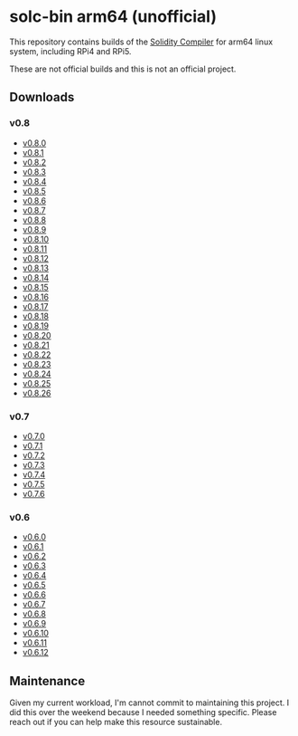 # solc-bin arm64 (unofficial)

This repository contains builds of the [Solidity Compiler](https://github.com/ethereum/solidity/) for arm64 linux system, including RPi4 and RPi5.

These are not official builds and this is not an official project.

## Downloads

### v0.8

- [v0.8.0](https://0xidm.github.io/solc-bin/linux-arm64/solc-v0.8.0)
- [v0.8.1](https://0xidm.github.io/solc-bin/linux-arm64/solc-v0.8.1)
- [v0.8.2](https://0xidm.github.io/solc-bin/linux-arm64/solc-v0.8.2)
- [v0.8.3](https://0xidm.github.io/solc-bin/linux-arm64/solc-v0.8.3)
- [v0.8.4](https://0xidm.github.io/solc-bin/linux-arm64/solc-v0.8.4)
- [v0.8.5](https://0xidm.github.io/solc-bin/linux-arm64/solc-v0.8.5)
- [v0.8.6](https://0xidm.github.io/solc-bin/linux-arm64/solc-v0.8.6)
- [v0.8.7](https://0xidm.github.io/solc-bin/linux-arm64/solc-v0.8.7)
- [v0.8.8](https://0xidm.github.io/solc-bin/linux-arm64/solc-v0.8.8)
- [v0.8.9](https://0xidm.github.io/solc-bin/linux-arm64/solc-v0.8.9)
- [v0.8.10](https://0xidm.github.io/solc-bin/linux-arm64/solc-v0.8.10)
- [v0.8.11](https://0xidm.github.io/solc-bin/linux-arm64/solc-v0.8.11)
- [v0.8.12](https://0xidm.github.io/solc-bin/linux-arm64/solc-v0.8.12)
- [v0.8.13](https://0xidm.github.io/solc-bin/linux-arm64/solc-v0.8.13)
- [v0.8.14](https://0xidm.github.io/solc-bin/linux-arm64/solc-v0.8.14)
- [v0.8.15](https://0xidm.github.io/solc-bin/linux-arm64/solc-v0.8.15)
- [v0.8.16](https://0xidm.github.io/solc-bin/linux-arm64/solc-v0.8.16)
- [v0.8.17](https://0xidm.github.io/solc-bin/linux-arm64/solc-v0.8.17)
- [v0.8.18](https://0xidm.github.io/solc-bin/linux-arm64/solc-v0.8.19)
- [v0.8.19](https://0xidm.github.io/solc-bin/linux-arm64/solc-v0.8.10)
- [v0.8.20](https://0xidm.github.io/solc-bin/linux-arm64/solc-v0.8.17)
- [v0.8.21](https://0xidm.github.io/solc-bin/linux-arm64/solc-v0.8.17)
- [v0.8.22](https://0xidm.github.io/solc-bin/linux-arm64/solc-v0.8.17)
- [v0.8.23](https://0xidm.github.io/solc-bin/linux-arm64/solc-v0.8.17)
- [v0.8.24](https://0xidm.github.io/solc-bin/linux-arm64/solc-v0.8.24)
- [v0.8.25](https://0xidm.github.io/solc-bin/linux-arm64/solc-v0.8.25)
- [v0.8.26](https://0xidm.github.io/solc-bin/linux-arm64/solc-v0.8.26)

### v0.7

- [v0.7.0](https://0xidm.github.io/solc-bin/linux-arm64/solc-v0.7.0)
- [v0.7.1](https://0xidm.github.io/solc-bin/linux-arm64/solc-v0.7.1)
- [v0.7.2](https://0xidm.github.io/solc-bin/linux-arm64/solc-v0.7.2)
- [v0.7.3](https://0xidm.github.io/solc-bin/linux-arm64/solc-v0.7.3)
- [v0.7.4](https://0xidm.github.io/solc-bin/linux-arm64/solc-v0.7.4)
- [v0.7.5](https://0xidm.github.io/solc-bin/linux-arm64/solc-v0.7.5)
- [v0.7.6](https://0xidm.github.io/solc-bin/linux-arm64/solc-v0.7.6)

### v0.6

- [v0.6.0](https://0xidm.github.io/solc-bin/linux-arm64/solc-v0.6.0)
- [v0.6.1](https://0xidm.github.io/solc-bin/linux-arm64/solc-v0.6.1)
- [v0.6.2](https://0xidm.github.io/solc-bin/linux-arm64/solc-v0.6.2)
- [v0.6.3](https://0xidm.github.io/solc-bin/linux-arm64/solc-v0.6.3)
- [v0.6.4](https://0xidm.github.io/solc-bin/linux-arm64/solc-v0.6.4)
- [v0.6.5](https://0xidm.github.io/solc-bin/linux-arm64/solc-v0.6.5)
- [v0.6.6](https://0xidm.github.io/solc-bin/linux-arm64/solc-v0.6.6)
- [v0.6.7](https://0xidm.github.io/solc-bin/linux-arm64/solc-v0.6.7)
- [v0.6.8](https://0xidm.github.io/solc-bin/linux-arm64/solc-v0.6.8)
- [v0.6.9](https://0xidm.github.io/solc-bin/linux-arm64/solc-v0.6.9)
- [v0.6.10](https://0xidm.github.io/solc-bin/linux-arm64/solc-v0.6.10)
- [v0.6.11](https://0xidm.github.io/solc-bin/linux-arm64/solc-v0.6.11)
- [v0.6.12](https://0xidm.github.io/solc-bin/linux-arm64/solc-v0.6.12)

## Maintenance

Given my current workload, I'm cannot commit to maintaining this project.
I did this over the weekend because I needed something specific.
Please reach out if you can help make this resource sustainable.
